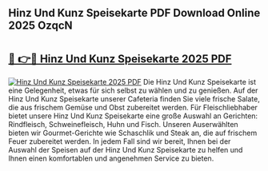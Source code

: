 ## Hinz Und Kunz Speisekarte PDF Download Online 2025 OzqcN

# <h2><a href="http://gcaenm.nevu.top/?p=Hinz+Und+Kunz+Speisekarte">🔗 👉🔴 Hinz Und Kunz Speisekarte 2025 PDF</a></h2>

[![Hinz Und Kunz Speisekarte 2025 PDF](https://i.imgur.com/dBaPXMq.png)](http://gcaenm.nevu.top/?p=Hinz+Und+Kunz+Speisekarte)
Die Hinz Und Kunz Speisekarte ist eine Gelegenheit, etwas für sich selbst zu wählen und zu genießen. Auf der Hinz Und Kunz Speisekarte unserer Cafeteria finden Sie viele frische Salate, die aus frischem Gemüse und Obst zubereitet werden. Für Fleischliebhaber bietet unsere Hinz Und Kunz Speisekarte eine große Auswahl an Gerichten: Rindfleisch, Schweinefleisch, Huhn und Fisch. Unseren Auserwählten bieten wir Gourmet-Gerichte wie Schaschlik und Steak an, die auf frischem Feuer zubereitet werden. In jedem Fall sind wir bereit, Ihnen bei der Auswahl der Speisen auf der Hinz Und Kunz Speisekarte zu helfen und Ihnen einen komfortablen und angenehmen Service zu bieten.
